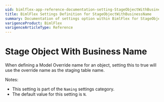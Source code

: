 ```yaml
---
uid: bimlflex-app-reference-documentation-setting-StageObjectWithBusinessName
title: BimlFlex Settings Definition for StageObjectWithBusinessName
summary: Documentation of settings option within BimlFlex for StageObjectWithBusinessName
varigenceProduct: BimlFlex
varigenceArticleType: Reference
---
```


# Stage Object With Business Name

When defining a Model Override name for an object, setting this to true will use the override name as the staging table name.

Notes:
* This setting is part of the `Naming` settings category.
* The default value for this setting is `N`.